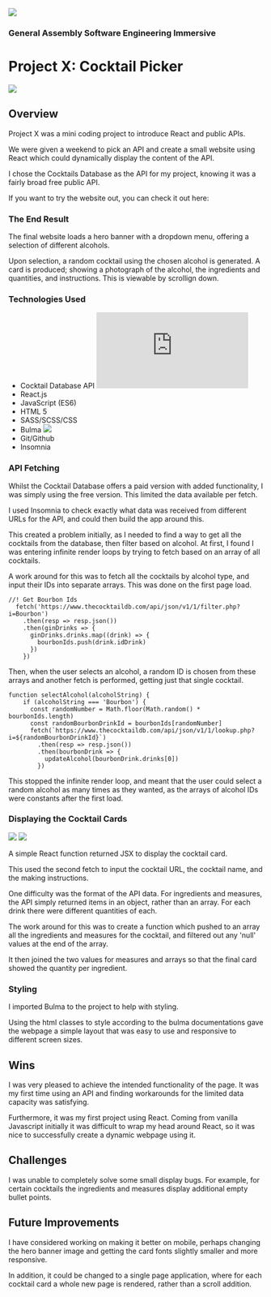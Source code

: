 ![](/src/images/GALogo.png)

### General Assembly Software Engineering Immersive

# Project X: Cocktail Picker

![](/src/images/Homepage.png)

## Overview

Project X was a mini coding project to introduce React and public APIs. 

We were given a weekend to pick an API and create a small website using React which could dynamically display the content of the API. 

I chose the Cocktails Database as the API for my project, knowing it was a fairly broad free public API. 

If you want to try the website out, you can check it out here: [](https://jschenk8.github.io/GAProject-X/#)

### The End Result

The final website loads a hero banner with a dropdown menu, offering a selection of different alcohols. 

Upon selection, a random cocktail using the chosen alcohol is generated. A card is produced; showing a photograph of the alcohol, the ingredients and quantities, and instructions. This is viewable by scrollign down. 

### Technologies Used

* Cocktail Database API ![](https://www.thecocktaildb.com/api.php)
* React.js
* JavaScript (ES6)
* HTML 5
* SASS/SCSS/CSS
* Bulma ![](bulma.io)
* Git/Github
* Insomnia


### API Fetching

Whilst the Cocktail Database offers a paid version with added functionality, I was simply using the free version. This limited the data available per fetch. 

I used Insomnia to check exactly what data was received from different URLs for the API, and could then build the app around this.

This created a problem initially, as I needed to find a way to get all the cocktails from the database, then filter based on alcohol. At first, I found I was entering infinite render loops by trying to fetch based on an array of all cocktails. 

A work around for this was to fetch all the cocktails by alcohol type, and input their IDs into separate arrays. This was done on the first page load. 

```
//! Get Bourbon Ids
  fetch('https://www.thecocktaildb.com/api/json/v1/1/filter.php?i=Bourbon')
    .then(resp => resp.json())
    .then(ginDrinks => {
      ginDrinks.drinks.map((drink) => {
        bourbonIds.push(drink.idDrink)
      })
    })
```

Then, when the user selects an alcohol, a random ID is chosen from these arrays and another fetch is performed, getting just that single cocktail. 

```
function selectAlcohol(alcoholString) {
    if (alcoholString === 'Bourbon') {
      const randomNumber = Math.floor(Math.random() * bourbonIds.length)
      const randomBourbonDrinkId = bourbonIds[randomNumber]
      fetch(`https://www.thecocktaildb.com/api/json/v1/1/lookup.php?i=${randomBourbonDrinkId}`)
        .then(resp => resp.json())
        .then(bourbonDrink => {
          updateAlcohol(bourbonDrink.drinks[0])
        })
```

This stopped the infinite render loop, and meant that the user could select a random alcohol as many times as they wanted, as the arrays of alcohol IDs were constants after the first load. 


### Displaying the Cocktail Cards

![](/src/images/CocktailPhoto.png)
![](/src/images/IngredientsandMeasures.png)

A simple React function returned JSX to display the cocktail card. 

This used the second fetch to input the cocktail URL, the cocktail name, and the making instructions. 

One difficulty was the format of the API data. For ingredients and measures, the API simply returned items in an object, rather than an array. For each drink there were different quantities of each. 

The work around for this was to create a function which pushed to an array all the ingredients and measures for the cocktail, and filtered out any 'null' values at the end of the array. 

It then joined the two values for measures and arrays so that the final card showed the quantity per ingredient. 

### Styling

I imported Bulma to the project to help with styling. 

Using the html classes to style according to the bulma documentations gave the webpage a simple layout that was easy to use and responsive to different screen sizes. 

## Wins

I was very pleased to achieve the intended functionality of the page. It was my first time using an API and finding workarounds for the limited data capacity was satisfying. 

Furthermore, it was my first project using React. Coming from vanilla Javascript initially it was difficult to wrap my head around React, so it was nice to successfully create a dynamic webpage using it. 

## Challenges

I was unable to completely solve some small display bugs. For example, for certain cocktails the ingredients and measures display additional empty bullet points. 

## Future Improvements

I have considered working on making it better on mobile, perhaps changing the hero banner image and getting the card fonts slightly smaller and more responsive. 

In addition, it could be changed to a single page application, where for each cocktail card a whole new page is rendered, rather than a scroll addition. 